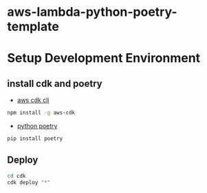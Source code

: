 # aws-lambda-python-poetry-template

# Setup Development Environment

## install cdk and poetry

- [aws cdk cli](https://docs.aws.amazon.com/ko_kr/cdk/v2/guide/getting_started.html#getting_started_install)

```bash
npm install -g aws-cdk
```

- [python poetry](https://python-poetry.org/)

```bash
pip install poetry
```

## Deploy

```bash
cd cdk
cdk deploy "*"
```
